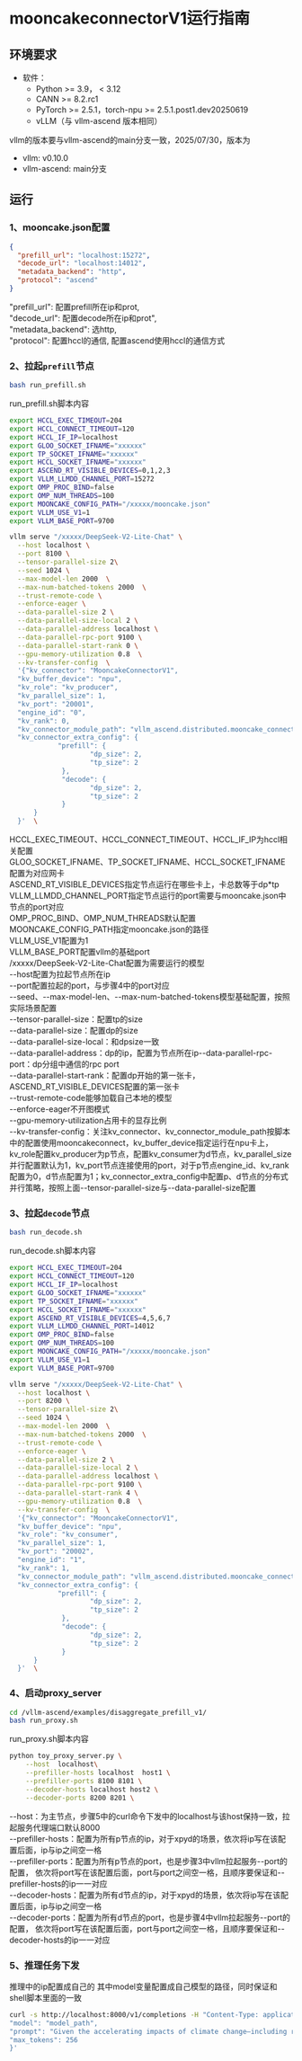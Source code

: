 # mooncakeconnectorV1运行指南

## 环境要求

* 软件：
  * Python >= 3.9， < 3.12
  * CANN >= 8.2.rc1
  * PyTorch >= 2.5.1，torch-npu >= 2.5.1.post1.dev20250619
  * vLLM（与 vllm-ascend 版本相同）

vllm的版本要与vllm-ascend的main分支一致，2025/07/30，版本为

* vllm: v0.10.0
* vllm-ascend: main分支

## 运行

### 1、mooncake.json配置

```json
{
  "prefill_url": "localhost:15272",
  "decode_url": "localhost:14012",	
  "metadata_backend": "http",
  "protocol": "ascend"
}
```

"prefill\_url": 配置prefill所在ip和prot,<br>
"decode\_url": 配置decode所在ip和prot",<br>
"metadata\_backend": 选http,<br>
"protocol": 配置hccl的通信, 配置ascend使用hccl的通信方式<br>

### 2、拉起`prefill`节点

```bash
bash run_prefill.sh
```

run_prefill.sh脚本内容

```bash
export HCCL_EXEC_TIMEOUT=204
export HCCL_CONNECT_TIMEOUT=120
export HCCL_IF_IP=localhost
export GLOO_SOCKET_IFNAME="xxxxxx"
export TP_SOCKET_IFNAME="xxxxxx"
export HCCL_SOCKET_IFNAME="xxxxxx"
export ASCEND_RT_VISIBLE_DEVICES=0,1,2,3
export VLLM_LLMDD_CHANNEL_PORT=15272
export OMP_PROC_BIND=false
export OMP_NUM_THREADS=100
export MOONCAKE_CONFIG_PATH="/xxxxx/mooncake.json"
export VLLM_USE_V1=1
export VLLM_BASE_PORT=9700

vllm serve "/xxxxx/DeepSeek-V2-Lite-Chat" \
  --host localhost \
  --port 8100 \
  --tensor-parallel-size 2\
  --seed 1024 \
  --max-model-len 2000  \
  --max-num-batched-tokens 2000  \
  --trust-remote-code \
  --enforce-eager \
  --data-parallel-size 2 \
  --data-parallel-size-local 2 \
  --data-parallel-address localhost \
  --data-parallel-rpc-port 9100 \
  --data-parallel-start-rank 0 \
  --gpu-memory-utilization 0.8  \
  --kv-transfer-config  \
  '{"kv_connector": "MooncakeConnectorV1",
  "kv_buffer_device": "npu",
  "kv_role": "kv_producer",
  "kv_parallel_size": 1,
  "kv_port": "20001",
  "engine_id": "0",
  "kv_rank": 0,
  "kv_connector_module_path": "vllm_ascend.distributed.mooncake_connector",
  "kv_connector_extra_config": {
            "prefill": {
                    "dp_size": 2,
                    "tp_size": 2
             },
             "decode": {
                    "dp_size": 2,
                    "tp_size": 2
             }
      }
  }'  \
```
HCCL_EXEC_TIMEOUT、HCCL_CONNECT_TIMEOUT、HCCL_IF_IP为hccl相关配置<br>
GLOO_SOCKET_IFNAME、TP_SOCKET_IFNAME、HCCL_SOCKET_IFNAME配置为对应网卡<br>
ASCEND_RT_VISIBLE_DEVICES指定节点运行在哪些卡上，卡总数等于dp*tp<br>
VLLM_LLMDD_CHANNEL_PORT指定节点运行的port需要与mooncake.json中节点的port对应<br>
OMP_PROC_BIND、OMP_NUM_THREADS默认配置<br>
MOONCAKE_CONFIG_PATH指定mooncake.json的路径<br>
VLLM_USE_V1配置为1<br>
VLLM_BASE_PORT配置vllm的基础port<br>
/xxxxx/DeepSeek-V2-Lite-Chat配置为需要运行的模型<br>
--host配置为拉起节点所在ip<br>
--port配置拉起的port，与步骤4中的port对应<br>
--seed、--max-model-len、--max-num-batched-tokens模型基础配置，按照实际场景配置<br>
--tensor-parallel-size：配置tp的size<br>
--data-parallel-size：配置dp的size<br>
--data-parallel-size-local：和dpsize一致<br>
--data-parallel-address：dp的ip，配置为节点所在ip--data-parallel-rpc-port：dp分组中通信的rpc port<br>
--data-parallel-start-rank：配置dp开始的第一张卡，ASCEND_RT_VISIBLE_DEVICES配置的第一张卡<br>
--trust-remote-code能够加载自己本地的模型<br>
--enforce-eager不开图模式<br>
--gpu-memory-utilization占用卡的显存比例<br>
--kv-transfer-config：关注kv_connector、kv_connector_module_path按脚本中的配置使用mooncakeconnect，kv_buffer_device指定运行在npu卡上，kv_role配置kv_producer为p节点，配置kv_consumer为d节点，kv_parallel_size并行配置默认为1，kv_port节点连接使用的port，对于p节点engine_id、kv_rank配置为0，d节点配置为1；kv_connector_extra_config中配置p、d节点的分布式并行策略，按照上面--tensor-parallel-size与--data-parallel-size配置<br>

### 3、拉起`decode`节点

```bash
bash run_decode.sh
```

run_decode.sh脚本内容

```bash
export HCCL_EXEC_TIMEOUT=204
export HCCL_CONNECT_TIMEOUT=120
export HCCL_IF_IP=localhost
export GLOO_SOCKET_IFNAME="xxxxxx"
export TP_SOCKET_IFNAME="xxxxxx"
export HCCL_SOCKET_IFNAME="xxxxxx"
export ASCEND_RT_VISIBLE_DEVICES=4,5,6,7
export VLLM_LLMDD_CHANNEL_PORT=14012
export OMP_PROC_BIND=false
export OMP_NUM_THREADS=100
export MOONCAKE_CONFIG_PATH="/xxxxx/mooncake.json"
export VLLM_USE_V1=1
export VLLM_BASE_PORT=9700

vllm serve "/xxxxx/DeepSeek-V2-Lite-Chat" \
  --host localhost \
  --port 8200 \
  --tensor-parallel-size 2\
  --seed 1024 \
  --max-model-len 2000  \
  --max-num-batched-tokens 2000  \
  --trust-remote-code \
  --enforce-eager \
  --data-parallel-size 2 \
  --data-parallel-size-local 2 \
  --data-parallel-address localhost \
  --data-parallel-rpc-port 9100 \
  --data-parallel-start-rank 4 \
  --gpu-memory-utilization 0.8  \
  --kv-transfer-config  \
  '{"kv_connector": "MooncakeConnectorV1",
  "kv_buffer_device": "npu",
  "kv_role": "kv_consumer",
  "kv_parallel_size": 1,
  "kv_port": "20002",
  "engine_id": "1",
  "kv_rank": 1,
  "kv_connector_module_path": "vllm_ascend.distributed.mooncake_connector",
  "kv_connector_extra_config": {
            "prefill": {
                    "dp_size": 2,
                    "tp_size": 2
             },
             "decode": {
                    "dp_size": 2,
                    "tp_size": 2
             }
      }
  }'  \
```

### 4、启动proxy\_server

```bash
cd /vllm-ascend/examples/disaggregate_prefill_v1/
bash run_proxy.sh
```

run_proxy.sh脚本内容

```bash
python toy_proxy_server.py \
    --host  localhost\
    --prefiller-hosts localhost  host1 \
    --prefiller-ports 8100 8101 \
    --decoder-hosts localhost host2 \
    --decoder-ports 8200 8201 \
```

--host：为主节点，步骤5中的curl命令下发中的localhost与该host保持一致，拉起服务代理端口默认8000<br>
--prefiller-hosts：配置为所有p节点的ip，对于xpyd的场景，依次将ip写在该配置后面，ip与ip之间空一格<br>
--prefiller-ports：配置为所有p节点的port，也是步骤3中vllm拉起服务--port的配置， 依次将port写在该配置后面，port与port之间空一格，且顺序要保证和--prefiller-hosts的ip一一对应<br>
--decoder-hosts：配置为所有d节点的ip，对于xpyd的场景，依次将ip写在该配置后面，ip与ip之间空一格<br>
--decoder-ports：配置为所有d节点的port，也是步骤4中vllm拉起服务--port的配置， 依次将port写在该配置后面，port与port之间空一格，且顺序要保证和--decoder-hosts的ip一一对应<br>

### 5、推理任务下发

推理中的ip配置成自己的
其中model变量配置成自己模型的路径，同时保证和shell脚本里面的一致

```bash
curl -s http://localhost:8000/v1/completions -H "Content-Type: application/json" -d '{
"model": "model_path",
"prompt": "Given the accelerating impacts of climate change—including rising sea levels, increasing frequency of extreme weather events, loss of biodiversity, and adverse effects on agriculture and human health—there is an urgent need for a robust, globally coordinated response. However, international efforts are complicated by a range of factors: economic disparities between high-income and low-income countries, differing levels of industrialization, varying access to clean energy technologies, and divergent political systems that influence climate policy implementation. In this context, how can global agreements like the Paris Accord be redesigned or strengthened to not only encourage but effectively enforce emission reduction targets? Furthermore, what mechanisms can be introduced to promote fair and transparent technology transfer, provide adequate financial support for climate adaptation in vulnerable regions, and hold nations accountable without exacerbating existing geopolitical tensions or disproportionately burdening those with historically lower emissions?",
"max_tokens": 256
}'
```








